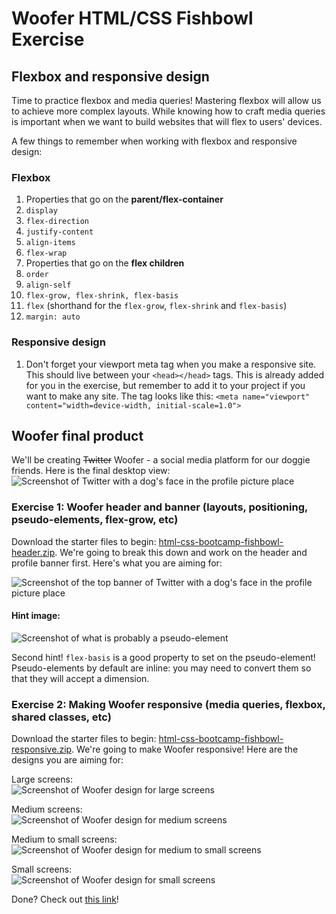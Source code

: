 # Woofer HTML/CSS Fishbowl Exercise

## Flexbox and responsive design
Time to practice flexbox and media queries! Mastering flexbox will allow us to achieve more complex layouts. While knowing how to craft media queries is important when we want to build websites that will flex to users' devices.

A few things to remember when working with flexbox and responsive design:

### Flexbox
1. Properties that go on the **parent/flex-container**
  1. `display`
  2. `flex-direction`
  3. `justify-content`
  4. `align-items`
  5. `flex-wrap`
2. Properties that go on the **flex children**
  1. `order`
  2. `align-self`
  3. `flex-grow, flex-shrink, flex-basis`
  4. `flex` (shorthand for the `flex-grow`, `flex-shrink` and `flex-basis`)
  5. `margin: auto`

### Responsive design
1. Don't forget your viewport meta tag when you make a responsive site.  This should live between your `<head></head>` tags. This is already added for you in the exercise, but remember to add it to your project if you want to make any site. The tag looks like this: `<meta name="viewport" content="width=device-width, initial-scale=1.0">`

## Woofer final product
We'll be creating ~~Twitter~~ Woofer - a social media platform for our doggie friends. Here is the final desktop view:
![Screenshot of Twitter with a dog's face in the profile picture place](https://hychalknotes.s3.amazonaws.com/woofer-final.png)

### Exercise 1: Woofer header and banner (layouts, positioning, pseudo-elements, flex-grow, etc)
Download the starter files to begin: [html-css-bootcamp-fishbowl-header.zip](https://hychalknotes.s3.amazonaws.com/html-css-bootcamp-fishbowl-header.zip). We're going to break this down and work on the header and profile banner first. Here's what you are aiming for:  

![Screenshot of the top banner of Twitter with a dog's face in the profile picture place](https://hychalknotes.s3.amazonaws.com/woofer-header.jpg)

#### Hint image:
![Screenshot of what is probably a pseudo-element](https://hychalknotes.s3.amazonaws.com/woofer-hint-image.png)  

Second hint!
`flex-basis` is a good property to set on the pseudo-element! Pseudo-elements by default are inline: you may need to convert them so that they will accept a dimension.

### Exercise 2: Making Woofer responsive (media queries, flexbox, shared classes, etc)
Download the starter files to begin: [html-css-bootcamp-fishbowl-responsive.zip](https://hychalknotes.s3.amazonaws.com/html-css-bootcamp-fishbowl-responsive.zip). We're going to make Woofer responsive! Here are the designs you are aiming for:  

Large screens:  
![Screenshot of Woofer design for large screens](https://hychalknotes.s3.amazonaws.com/woofer-final.png)  

Medium screens:  
![Screenshot of Woofer design for medium screens](https://hychalknotes.s3.amazonaws.com/woofer-med.png)  

Medium to small screens:  
![Screenshot of Woofer design for medium to small screens](https://hychalknotes.s3.amazonaws.com/woofer-med-sm.png)  

Small screens:  
![Screenshot of Woofer design for small screens](https://hychalknotes.s3.amazonaws.com/woofer-sm.png)  

Done? Check out [this link](https://giphy.com/embed/l4JySAWfMaY7w88sU)!